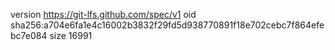 version https://git-lfs.github.com/spec/v1
oid sha256:a704e6fa1e4c16002b3832f29fd5d938770891f18e702cebc7f864efebc7e084
size 16991
